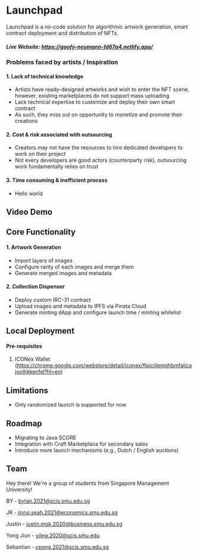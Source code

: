 # Launchpad
Launchpad is a no-code solution for algorithmic artwork generation, smart contract deployment and distribution of NFTs. 

##### Live Website: https://goofy-neumann-fd67a4.netlify.app/

### Problems faced by artists / Inspiration
#### 1. Lack of technical knowledge
- Artists have ready-designed artworks and wish to enter the NFT scene, however, existing marketplaces do not support mass uploading
- Lack technical expertise to customize and deploy their own smart contract
- As such, they miss out on opportunity to monetize and promote their creations
#### 2. Cost & risk associated with outsourcing
- Creators may not have the resources to hire dedicated developers to work on their project
- Not every developers are good actors (counterparty risk), outsourcing work fundamentally relies on trust
#### 3. Time consuming & inefficient process
- Hello world

## Video Demo 


## Core Functionality
#### 1. Artwork Generation
- Import layers of images
- Configure rarity of each images and merge them
- Generate merged images and metadata 

#### 2. Collection Dispenser
- Deploy custom IRC-31 contract
- Upload images and metadata to IPFS via Pinata Cloud
- Generate minting dApp and configure launch time / minting whitelist

## Local Deployment
#### Pre-requisites
1. ICONex Wallet (https://chrome.google.com/webstore/detail/iconex/flpiciilemghbmfalicajoolhkkenfel?hl=en)



## Limitations
- Only randomized launch is supported for now

## Roadmap
- Migrating to Java SCORE
- Integration with Craft Marketplace for secondary sales
- Introduce more launch mechanisms (e.g., Dutch / English auctions) 

## Team
Hey there! We're a group of students from Singapore Management University!

BY - bytan.2021@scis.smu.edu.sg

JR - jinrui.seah.2021@economics.smu.edu.sg

Justin - justin.mok.2020@business.smu.edu.sg

Yong Jiun - yjlew.2020@scis.smu.edu.

Sebastian - cpong.2021@scis.smu.edu.sg
